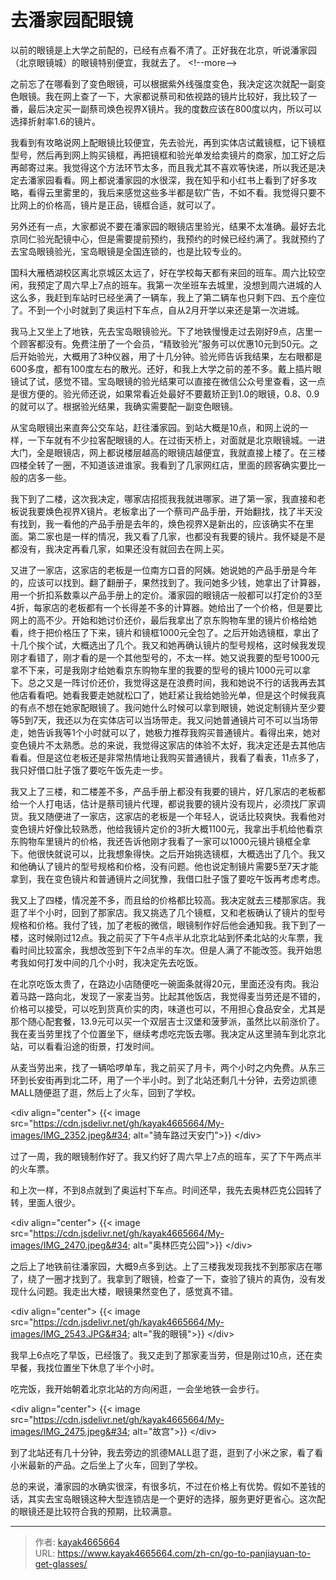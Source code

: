 # 去潘家园配眼镜

以前的眼镜是上大学之前配的，已经有点看不清了。正好我在北京，听说潘家园（北京眼镜城）的眼镜特别便宜，我就去了。
&lt;!--more--&gt;

之前忘了在哪看到了变色眼镜，可以根据紫外线强度变色，我决定这次就配一副变色眼镜。我在网上查了一下，大家都说蔡司和依视路的镜片比较好，我比较了一番，最后决定买一副蔡司焕色视界X镜片。我的度数应该在800度以内，所以可以选择折射率1.6的镜片。

我看到有攻略说网上配眼镜比较便宜，先去验光，再到实体店试戴镜框，记下镜框型号，然后再到网上购买镜框，再把镜框和验光单发给卖镜片的商家，加工好之后再邮寄过来。我觉得这个方法环节太多，而且我尤其不喜欢等快递，所以我还是决定去潘家园看看。网上都说潘家园的水很深，我在知乎和小红书上看到了好多攻略，看得云里雾里的，我后来感觉这些多半都是软广告，不如不看。我觉得只要不比网上的价格高，镜片是正品，镜框合适，就可以了。

另外还有一点，大家都说不要在潘家园的眼镜店里验光，结果不太准确。最好去北京同仁验光配镜中心，但是需要提前预约，我预约的时候已经约满了。我就预约了去宝岛眼镜验光，宝岛眼镜是全国连锁的，也是比较专业的。

国科大雁栖湖校区离北京城区太远了，好在学校每天都有来回的班车。周六比较空闲，我预定了周六早上7点的班车。我第一次坐班车去城里，没想到周六进城的人这么多，我赶到车站时已经坐满了一辆车，我上了第二辆车也只剩下四、五个座位了。不到一个小时就到了奥运村下车点，自从2月开学以来还是第一次进城。

我马上又坐上了地铁，先去宝岛眼镜验光。下了地铁慢慢走过去刚好9点，店里一个顾客都没有。免费注册了一个会员，“精致验光”服务可以优惠10元到50元。之后开始验光，大概用了3种仪器，用了十几分钟。验光师告诉我结果，左右眼都是600多度，都有100度左右的散光。还好，和我上大学之前的差不多。戴上插片眼镜试了试，感觉不错。宝岛眼镜的验光结果可以直接在微信公众号里查看，这一点是很方便的。验光师还说，如果常看近处最好不要戴矫正到1.0的眼镜，0.8、0.9的就可以了。根据验光结果，我确实需要配一副变色眼镜。

从宝岛眼镜出来直奔公交车站，赶往潘家园。到站大概是10点，和网上说的一样，一下车就有不少拉客配眼镜的人。在过街天桥上，对面就是北京眼镜城。一进大门，全是眼镜店，网上都说楼层越高的眼镜店越便宜，我就直接上楼了。在三楼四楼全转了一圈，不知道该进谁家。我看到了几家网红店，里面的顾客确实要比一般的店多一些。

我下到了二楼，这次我决定，哪家店招揽我我就进哪家。进了第一家，我直接和老板说我要焕色视界X镜片。老板拿出了一个蔡司产品手册，开始翻找，找了半天没有找到，我一看他的产品手册是去年的，焕色视界X是新出的，应该确实不在里面。第二家也是一样的情况，我又看了几家，也都没有我要的镜片。我怀疑是不是都没有，我决定再看几家，如果还没有就回去在网上买。

又进了一家店，这家店的老板是一位南方口音的阿姨。她说她的产品手册是今年的，应该可以找到。翻了翻册子，果然找到了。我问她多少钱，她拿出了计算器，用一个折扣系数乘以产品手册上的定价。潘家园的眼镜店一般都可以打定价的3至4折，每家店的老板都有一个长得差不多的计算器。她给出了一个价格，但是要比网上的高不少。开始和她讨价还价，最后我拿出了京东购物车里的镜片价格给她看，终于把价格压了下来，镜片和镜框1000元全包了。之后开始选镜框，拿出了十几个挨个试，大概选出了几个。我又和她再确认镜片的型号规格，这时候我发现刚才看错了，刚才看的是一个其他型号的，不太一样。她又说我要的型号1000元拿不下来，可是我刚才给她看京东购物车里的我要的型号的镜片1000元可以拿下。总之又是一阵讨价还价，我觉得这是在浪费时间，我和她说不行的话我再去其他店看看吧。她看我要走她就松口了，她赶紧让我给她验光单，但是这个时候我真的有点不想在她家配眼镜了。我问她什么时候可以拿到眼镜，她说定制镜片至少要等5到7天，我还以为在实体店可以当场带走。我又问她普通镜片可不可以当场带走，她告诉我等1个小时就可以了，她极力推荐我购买普通镜片。看得出来，她对变色镜片不太熟悉。总的来说，我觉得这家店的体验不太好，我决定还是去其他店看看。但是这位老板还是非常热情地让我购买普通镜片，我看了看表，11点多了，我只好借口肚子饿了要吃午饭先走一步。

我又上了三楼，和二楼差不多，产品手册上都没有我要的镜片，好几家店的老板都给一个人打电话，估计是蔡司镜片代理，都说我要的镜片没有现片，必须找厂家调货。我又随便进了一家店，这家店的老板是一个年轻人，说话比较爽快。我看他对变色镜片好像比较熟悉，他给我镜片定价的3折大概1100元，我拿出手机给他看京东购物车里镜片的价格，我还告诉他刚才我看了一家可以1000元镜片镜框全拿下。他很快就说可以，比我想象得快。之后开始挑选镜框，大概选出了几个。我又和他确认了镜片的型号规格和价格，没有问题。他也说定制镜片需要5至7天才能拿到，我在变色镜片和普通镜片之间犹豫，我借口肚子饿了要吃午饭再考虑考虑。

我又上了四楼，情况差不多，而且给的价格都比较高。我决定就去三楼那家店。我逛了半个小时，回到了那家店。我又挑选了几个镜框，又和老板确认了镜片的型号规格和价格。我付了钱，加了老板的微信，眼镜制作好后他会通知我。我下到了一楼，这时候刚过12点。我之前买了下午4点半从北京北站到怀柔北站的火车票，我看时间比较富余，我想改签到下午2点半的车次。但是人满了不能改签。我开始思考我如何打发中间的几个小时，我决定先去吃饭。

在北京吃饭太贵了，在路边小店随便吃一碗面条就得20元，里面还没有肉。我沿着马路一路向北，发现了一家麦当劳。比起其他饭店，我觉得麦当劳还是不错的，价格可以接受，可以吃到货真价实的肉，味道也可以，不用担心食品安全，尤其是那个随心配套餐，13.9元可以买一个双层吉士汉堡和菠萝派，虽然比以前涨价了。我在麦当劳里找了个位置坐下，继续考虑吃完饭去哪。我决定从这里骑车到北京北站，可以看看沿途的街景，打发时间。

从麦当劳出来，找了一辆哈啰单车，我之前买了月卡，两个小时之内免费。从东三环到长安街再到北二环，用了一个半小时。到了北站还剩几十分钟，去旁边凯德MALL随便逛了逛，然后上了火车，回到了学校。

&lt;div align=&#34;center&#34;&gt;
{{&lt; image src=&#34;https://cdn.jsdelivr.net/gh/kayak4665664/My-images/IMG_2352.jpeg&#34; alt=&#34;骑车路过天安门&#34;&gt;}}
&lt;/div&gt;

过了一周，我的眼镜制作好了。我又约好了周六早上7点的班车，买了下午两点半的火车票。

和上次一样，不到8点就到了奥运村下车点。时间还早，我先去奥林匹克公园转了转，里面人很少。

&lt;div align=&#34;center&#34;&gt;
{{&lt; image src=&#34;https://cdn.jsdelivr.net/gh/kayak4665664/My-images/IMG_2470.jpeg&#34; alt=&#34;奥林匹克公园&#34;&gt;}}
&lt;/div&gt;

之后上了地铁前往潘家园，大概9点多到达。上了三楼我发现我找不到那家店在哪了，绕了一圈才找到了。我拿到了眼镜，检查了一下，查验了镜片的真伪，没有发现什么问题。我走出大楼，眼镜果然变色了，感觉真不错。

&lt;div align=&#34;center&#34;&gt;
{{&lt; image src=&#34;https://cdn.jsdelivr.net/gh/kayak4665664/My-images/IMG_2543.JPG&#34; alt=&#34;我的眼镜&#34;&gt;}}
&lt;/div&gt;

我早上6点吃了早饭，已经饿了。我又走到了那家麦当劳，但是刚过10点，还在卖早餐，我找位置坐下休息了半个小时。

吃完饭，我开始朝着北京北站的方向闲逛，一会坐地铁一会步行。

&lt;div align=&#34;center&#34;&gt;
{{&lt; image src=&#34;https://cdn.jsdelivr.net/gh/kayak4665664/My-images/IMG_2475.jpeg&#34; alt=&#34;故宫&#34;&gt;}}
&lt;/div&gt;

到了北站还有几十分钟，我去旁边的凯德MALL逛了逛，逛到了小米之家，看了看小米最新的产品。之后坐上了火车，回到了学校。

总的来说，潘家园的水确实很深，有很多坑，不过在价格上有优势。假如不差钱的话，其实去宝岛眼镜这种大型连锁店是一个更好的选择，服务更好更省心。这次配的眼镜还是比较符合我的预期，比较满意。

---

> 作者: [kayak4665664](https://github.com/kayak4665664)  
> URL: https://www.kayak4665664.com/zh-cn/go-to-panjiayuan-to-get-glasses/  

